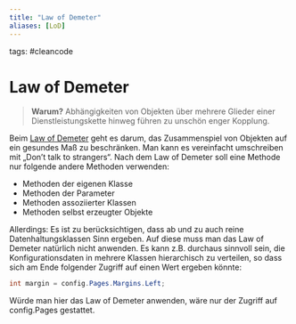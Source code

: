 ```yaml
---
title: "Law of Demeter"
aliases: [LoD]
---
```

tags: #cleancode 

# Law of Demeter

>**Warum?**
>Abhängigkeiten von Objekten über mehrere Glieder einer Dienstleistungskette hinweg führen zu unschön enger Kopplung.

Beim [Law of Demeter](http://www.lieser-online.de/blog/?p=124) geht es darum, das Zusammenspiel von Objekten auf ein gesundes Maß zu beschränken. Man kann es vereinfacht umschreiben mit „Don’t talk to strangers“. Nach dem Law of Demeter soll eine Methode nur folgende andere Methoden verwenden:

-   Methoden der eigenen Klasse
-   Methoden der Parameter
-   Methoden assoziierter Klassen
-   Methoden selbst erzeugter Objekte

Allerdings: Es ist zu berücksichtigen, dass ab und zu auch reine Datenhaltungsklassen Sinn ergeben. Auf diese muss man das Law of Demeter natürlich nicht anwenden. Es kann z.B. durchaus sinnvoll sein, die Konfigurationsdaten in mehrere Klassen hierarchisch zu verteilen, so dass sich am Ende folgender Zugriff auf einen Wert ergeben könnte:

```csharp
int margin = config.Pages.Margins.Left;
```

Würde man hier das Law of Demeter anwenden, wäre nur der Zugriff auf config.Pages gestattet.